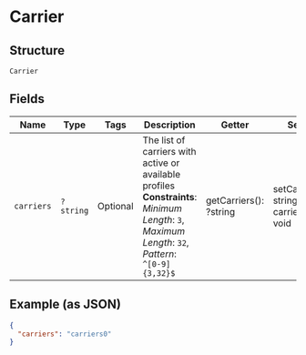 
# Carrier

## Structure

`Carrier`

## Fields

| Name | Type | Tags | Description | Getter | Setter |
|  --- | --- | --- | --- | --- | --- |
| `carriers` | `?string` | Optional | The list of carriers with active or available profiles<br>**Constraints**: *Minimum Length*: `3`, *Maximum Length*: `32`, *Pattern*: `^[0-9]{3,32}$` | getCarriers(): ?string | setCarriers(?string carriers): void |

## Example (as JSON)

```json
{
  "carriers": "carriers0"
}
```

